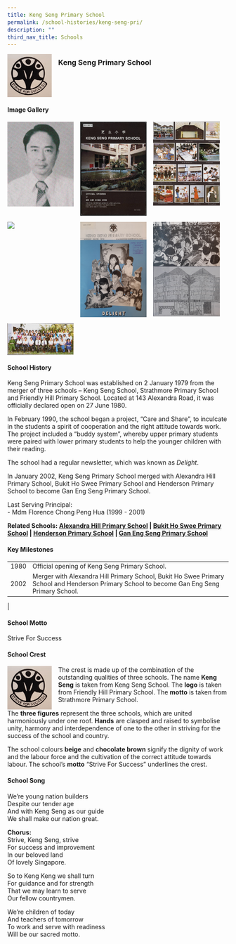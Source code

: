 ```yaml
---
title: Keng Seng Primary School
permalink: /school-histories/keng-seng-pri/
description: ""
third_nav_title: Schools
---
```

<img src="/images/kengsengpri1.png" style="width:20%;margin-right:15px;" align = "left">

### **Keng Seng Primary School**

<br clear="left">

#### **Image Gallery**

<p><a href="https://staging.d1yxymztqoj7qn.amplifyapp.com/images/kengsengpri2.jpg">  
<img src="/images/kengsengpri2.jpg" style="width:30%;margin-right:15px;" align = "left">
</a></p>

<p><a href="https://staging.d1yxymztqoj7qn.amplifyapp.com/images/kengsengpri3.jpg">  
<img src="/images/kengsengpri3.jpg" style="width:30%;margin-right:15px;" align = "left">
</a></p>

<p><a href="https://staging.d1yxymztqoj7qn.amplifyapp.com/images/kengsengpri4.jpg">  
<img src="/images/kengsengpri4.jpg" style="width:30%;margin-right:15px;" align = "left">
</a></p>

<br clear="left">

<p><a href="https://staging.d1yxymztqoj7qn.amplifyapp.com/images/kengsengpri5.jpg">  
<img src="/images/kengsengpri5.jpg" style="width:30%;margin-right:15px;" align = "left">
</a></p>

<p><a href="https://staging.d1yxymztqoj7qn.amplifyapp.com/images/kengsengpri6.jpg">  
<img src="/images/kengsengpri6.jpg" style="width:30%;margin-right:15px;" align = "left">
</a></p>

<p><a href="https://staging.d1yxymztqoj7qn.amplifyapp.com/images/kengsengpri7.jpg">  
<img src="/images/kengsengpri7.jpg" style="width:30%;margin-right:15px;" align = "left">
</a></p>

<p><a href="https://staging.d1yxymztqoj7qn.amplifyapp.com/images/kengsengpri8.jpg">  
<img src="/images/kengsengpri8.jpg" style="width:30%;margin-right:15px;" align = "left">
</a></p>

<br clear="left">

<p><a href="https://staging.d1yxymztqoj7qn.amplifyapp.com/images/kengsengpri9.jpg">  
<img src="/images/kengsengpri9.jpg" style="width:30%;margin-right:15px;" align = "left">
</a></p>

<br clear="left">

#### **School History**
Keng Seng Primary School was established on 2 January 1979 from the merger of three schools – Keng Seng School, Strathmore Primary School and Friendly Hill Primary School. Located at 143 Alexandra Road, it was officially declared open on 27 June 1980.

In February 1990, the school began a project, “Care and Share”, to inculcate in the students a spirit of cooperation and the right attitude towards work. The project included a “buddy system”, whereby upper primary students were paired with lower primary students to help the younger children with their reading.

The school had a regular newsletter, which was known as _Delight_.

In January 2002, Keng Seng Primary School merged with Alexandra Hill Primary School, Bukit Ho Swee Primary School and Henderson Primary School to become Gan Eng Seng Primary School.

Last Serving Principal:<br>
\- Mdm Florence Chong Peng Hua (1999 - 2001)

**Related Schools: [Alexandra Hill Primary School](https://staging.d1yxymztqoj7qn.amplifyapp.com/school-histories/alexandra-hill-pri/) | [Bukit Ho Swee Primary School](https://staging.d1yxymztqoj7qn.amplifyapp.com/school-histories/bukit-ho-swee-pri/) | [Henderson Primary School](https://staging.d1yxymztqoj7qn.amplifyapp.com/school-histories/henderson-pri/) | [Gan Eng Seng Primary School](https://staging.d1yxymztqoj7qn.amplifyapp.com/school-histories/gan-eng-seng-pri/)**

#### **Key Milestones**

|  |  |
|:---:|---|
| 1980 | Official opening of Keng Seng Primary School. |
| 2002 | Merger with Alexandra Hill Primary School, Bukit Ho Swee Primary School and Henderson Primary School to become Gan Eng Seng Primary School. |
|

#### **School Motto**
Strive For Success

#### **School Crest**
<img src="/images/kengsengpri1.png" style="width:20%;margin-right:15px;" align = "left">

The crest is made up of the combination of the outstanding qualities of three schools. The name **Keng Seng** is taken from Keng Seng School. The **logo** is taken from Friendly Hill Primary School. The **motto** is taken from Strathmore Primary School.

The **three figures** represent the three schools, which are united harmoniously under one roof. **Hands** are clasped and raised to symbolise unity, harmony and interdependence of one to the other in striving for the success of the school and country.

The school colours **beige** and **chocolate brown** signify the dignity of work and the labour force and the cultivation of the correct attitude towards labour. The school’s **motto** “Strive For Success” underlines the crest.

#### **School Song**
We’re young nation builders<br>
Despite our tender age<br>
And with Keng Seng as our guide<br>
We shall make our nation great.

**Chorus:**<br>
Strive, Keng Seng, strive<br>
For success and improvement<br>
In our beloved land<br>
Of lovely Singapore.

So to Keng Keng we shall turn<br>
For guidance and for strength<br>
That we may learn to serve<br>
Our fellow countrymen.

We’re children of today<br>
And teachers of tomorrow<br>
To work and serve with readiness<br>
Will be our sacred motto.